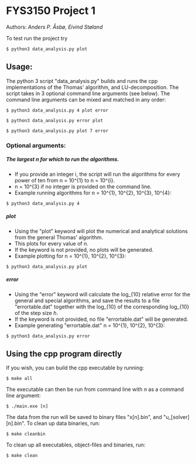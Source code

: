 # FYS3150 Project 1
Authors: *Anders P. Åsbø, Eivind Støland*

To test run the project try
```console
$ python3 data_analysis.py plot
```
## Usage:
The python 3 script "data_analysis.py" builds and runs the cpp implementations of the Thomas' algorithm, and LU-decomposition. The script takes in 3 optional command line arguments (see below). The command line arguments can be mixed and matched in any order:
```console
$ python3 data_analysis.py 4 plot error
```
```console
$ python3 data_analysis.py error plot
```
```console
$ python3 data_analysis.py plot 7 error
```
### Optional arguments:
##### The largest n for which to run the algorithms.
  * If you provide an integer i, the script will run the algorithms for every power of ten from n = 10^{1} to n = 10^{i}.
  * n = 10^{3} if no integer is provided on the command line.
  * Example running algorithms for n = 10^{1}, 10^{2}, 10^{3}, 10^{4}:
  ```console
  $ python3 data_analysis.py 4
  ```

##### plot
  * Using the "plot" keyword will plot the numerical and analytical solutions from the general Thomas' algorithm.
  * This plots for every value of n.
  * If the keyword is not provided, no plots will be generated.
  * Example plotting for n = 10^{1}, 10^{2}, 10^{3}:
  ```console
  $ python3 data_analysis.py plot
  ```

##### error
  * Using the "error" keyword will calculate the log_{10} relative error for the general and special algorithms, and save the results to a file "errortable.dat" together with the log_{10} of the corresponding log_{10} of the step size $h$.
  * If the keyword is not provided, no file "errortable.dat" will be generated.
  * Example generating "errortable.dat" n = 10^{1}, 10^{2}, 10^{3}:
  ```console
  $ python3 data_analysis.py error
  ```

## Using the cpp program directly
If you wish, you can build the cpp executable by running:
```console
$ make all
```
The executable can then be run from command line with $n$ as a command line argument:
```console
$ ./main.exe [n]
```
The data from the run will be saved to binary files "x[n].bin", and "u_[solver][n].bin". To clean up data binaries, run:
```console
$ make cleanbin
```
To clean up all executables, object-files and binaries, run:
```console
$ make clean
```
